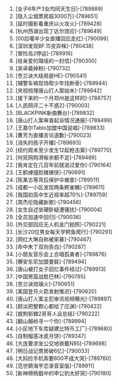 
1. [女子6年产3女均同天生日]-[789889]
1. [隐入尘烟票房超3000万]-[789651]
1. [延时摄影看重庆以火攻火]-[789428]
1. [杭州西湖出现丁达尔效应]-[789649]
1. [00后噶羊少女直播回应走红]-[790099]
1. [深圳发现BF.15变异株]-[790438]
1. [冒险岛2停运]-[789916]
1. [给亲爱的璐瑶的一封信]-[790300]
1. [吴卓羲掉粉]-[790732]
1. [苍兰诀大结局是HE]-[790541]
1. [辅警车祸现场帮少年找断骨]-[789944]
1. [央视梳理唐山打人案始末]-[789942]
1. [接下来的一个月郑州是这样的]-[788757]
1. [人民网评二十不惑2]-[790003]
1. [BLACKPINK新曲舞台]-[789832]
1. [唐山打人案审查起诉情况通报]-[789499]
1. [王嘉尔Tablo加盟中国说唱]-[789833]
1. [曹芳为直播言论道歉]-[790023]
1. [消失的孩子开播]-[789693]
1. [纽约周末至少发生12起枪击案]-[789770]
1. [何炅网购滑板余额不足]-[789489]
1. [我肯定在几百年前就说过爱你]-[790164]
1. [王鹤棣撞脸猪猪侠]-[790691]
1. [陈某志等背后保护伞被查]-[789511]
1. [成都一小区发现两条鳄雀鳝]-[789611]
1. [我国初高中生近视率超70%]-[789759]
1. [周杰伦隐藏新歌]-[790456]
1. [女生自述坐硬卧疑遭骚扰]-[790004]
1. [全员加速中回归]-[790036]
1. [外交部回应无人机金门拍照]-[790221]
1. [长沙20位男女每天学鳄鱼爬行]-[790291]
1. [网红大琳自称被家暴]-[790467]
1. [命中朱丁双向告白]-[790287]
1. [小朋友音乐会上合唱孤勇者]-[789876]
1. [曝安东尼加盟曼联]-[789494]
1. [唐山被打女子回忆事件经过]-[789913]
1. [中国男篮战胜巴林]-[790765]
1. [苍兰诀琉璃火]-[790651]
1. [美国登月火箭发射推迟]-[790620]
1. [唐山打人案主犯审讯视频曝光]-[789897]
1. [颜淡把整颗心都给了应渊]-[790422]
1. [披荆斩棘2哥哥人设总结]-[790222]
1. [翻山越岭寻一个你]-[789994]
1. [小区地下车库疑建比特币工厂]-[789680]
1. [自制榴莲冰皮月饼]-[789347]
1. [大连要求坐公交地铁戴N95]-[789698]
1. [明日战记票房破6亿]-[790033]
1. [大妈捡手机索要600不成大哭]-[789760]
1. [范世錡海芋恋录音室版]-[789911]
1. [新神榜杨戬中的申公豹太好哭]-[790180]